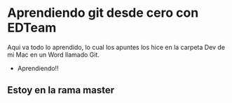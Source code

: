 # Aprendiendo git desde cero con EDTeam

Aqui va todo lo aprendido, lo cual los apuntes los hice en la carpeta Dev de mi Mac en un Word llamado Git.

- Aprendiendo!!

## Estoy en la rama master